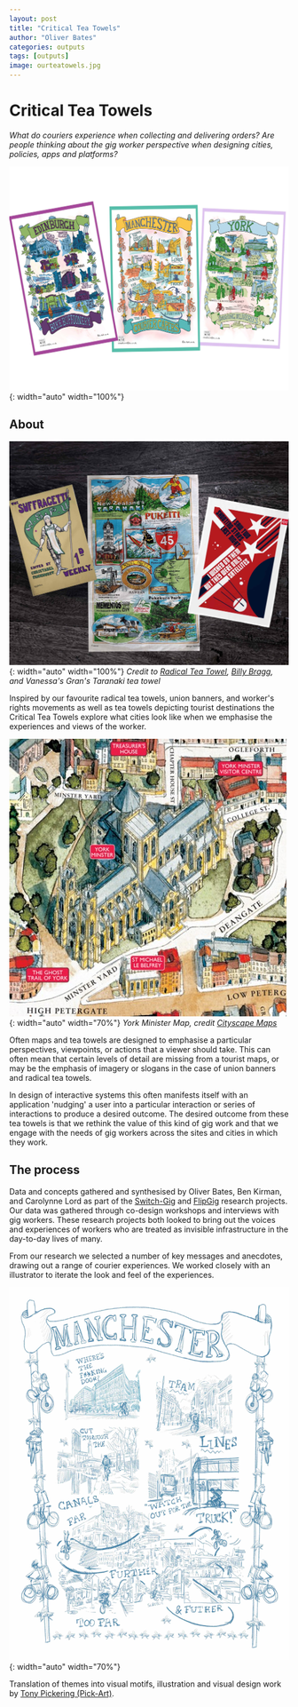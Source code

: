 ```yaml
---
layout: post
title: "Critical Tea Towels"
author: "Oliver Bates"
categories: outputs
tags: [outputs]
image: ourteatowels.jpg
---
```


# Critical Tea Towels

*What do couriers experience when collecting and delivering orders? Are people thinking about the gig worker perspective when designing cities, policies, apps and platforms?*

![Critical Tea Towels, designed by Pick-Art](/assets/img/ourteatowels.jpg){: width="auto" width="100%"}



## About 

![Inspirational tea towels](/assets/img/rad-teatowels.jpg){: width="auto" width="100%"}
*Credit to [Radical Tea Towel](https://radicalteatowel.co.uk/tea-towels/), [Billy Bragg](https://www.billybragg.co.uk/product-category/mugsntowels/), and Vanessa's Gran's Taranaki tea towel*

Inspired by our favourite radical tea towels, union banners, and worker's rights movements as well as tea towels depicting tourist destinations the Critical Tea Towels explore what cities look like when we emphasise the experiences and views of the worker.

![York Minister, emphasised](/assets/img/mapside-york-500x500.jpg){: width="auto" width="70%"}
*York Minister Map, credit [Cityscape Maps](https://www.cityscapemaps.com/)*

Often maps and tea towels are designed to emphasise a particular perspectives, viewpoints, or actions that a viewer should take. This can often mean that certain levels of detail are missing from a tourist maps, or may be the emphasis of imagery or slogans in the case of union banners and radical tea towels. 

In design of interactive systems this often manifests itself with an application 'nudging' a user into a particular interaction or series of interactions to produce a desired outcome. The desired outcome from these tea towels is that we rethink the value of this kind of gig work and that we engage with the needs of gig workers across the sites and cities in which they work. 


## The process

Data and concepts gathered and synthesised by Oliver Bates, Ben Kirman, and Carolynne Lord as part of the [Switch-Gig](https://switchgig.wordpress.com/) and [FlipGig](http://www.flipgig.org/) research projects. Our data was gathered through co-design workshops and interviews with gig workers. These research projects both looked to bring out the voices and experiences of workers who are treated as invisible infrastructure in the day-to-day lives of many. 

From our research we selected a number of key messages and anecdotes, drawing out a range of courier experiences. We worked closely with an illustrator to iterate the look and feel of the experiences.  

![Developing the tea towel designs](/assets/img/composition-tea-towel-manchester-resize.jpg){: width="auto" width="70%"}

Translation of themes into visual motifs, illustration and visual design work by [Tony Pickering (Pick-Art)](https://www.pick-art.co.uk/).
